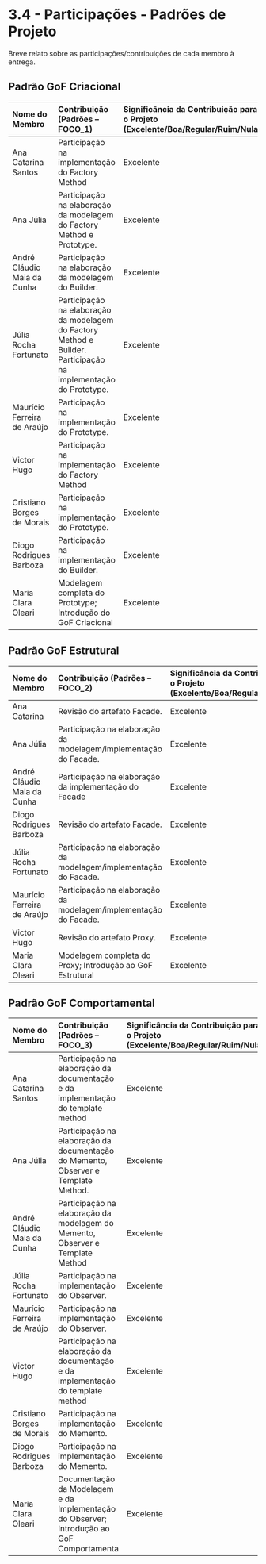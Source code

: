 # 3.4 - Participações - Padrões de Projeto

Breve relato sobre as participações/contribuições de cada membro à entrega.

## Padrão GoF Criacional

|Nome do Membro | Contribuição (Padrões – FOCO_1) | Significância da Contribuição para o Projeto (Excelente/Boa/Regular/Ruim/Nula) | Comprobatórios Claros (com link)
|:--------------------|:---------------------------------------------------------|:--------------------------------------------|:---------------------------------|
|Ana Catarina Santos | Participação na implementação do Factory Method | Excelente | [Commit 1.0](https://github.com/UnBArqDsw2025-1-Turma02/2025.1-T02-_G1_BrinCalango_Entrega_03/commit/4086d56550a7c760b869ba06dfd835e59c2ae117) |
| Ana Júlia         | Participação na elaboração da modelagem do Factory Method e Prototype.    | Excelente                                         | [Commit 1.1](https://github.com/UnBArqDsw2025-1-Turma02/2025.1-T02-_G1_BrinCalango_Entrega_03/commit/afa6f900c7df268c109be51a3e7971e908680ddd), [Commit 1.2](https://github.com/UnBArqDsw2025-1-Turma02/2025.1-T02-_G1_BrinCalango_Entrega_03/commit/8c27e9e66a1404e0664b4cf0ea93b82e572b6d0e). |
André Cláudio Maia da Cunha | Participação na elaboração da modelagem do Builder. | Excelente | [Commit 1.1](https://github.com/UnBArqDsw2025-1-Turma02/2025.1-T02-_G1_BrinCalango_Entrega_03/commit/640be50b4d53000609c93e142ce41ec11d218840) |
| Júlia Rocha Fortunato         | Participação na elaboração da modelagem do Factory Method e Builder. <br> Participação na implementação do Prototype.   | Excelente                                         | [Commit 1.1](https://github.com/UnBArqDsw2025-1-Turma02/2025.1-T02-_G1_BrinCalango_Entrega_03/commit/640be50b4d53000609c93e142ce41ec11d218840), [Commit 1.2](https://github.com/UnBArqDsw2025-1-Turma02/2025.1-T02-_G1_BrinCalango_Entrega_03/commit/afa6f900c7df268c109be51a3e7971e908680ddd), [Commit 1.3](https://github.com/UnBArqDsw2025-1-Turma02/2025.1-T02-_G1_BrinCalango_Entrega_03/commit/b4f7c9a1138b4e6d67c6876768234f0f1b7c9200) |
| Maurício Ferreira de Araújo         | Participação na implementação do Prototype.    | Excelente                                         | [Commit 1.1](https://github.com/UnBArqDsw2025-1-Turma02/2025.1-T02-_G1_BrinCalango_Entrega_03/commit/0bea0c2c69b3445cf4b28fe01e33ea71b9f8a967), [Commit 1.2](https://github.com/UnBArqDsw2025-1-Turma02/2025.1-T02-_G1_BrinCalango_Entrega_03/commit/b4f7c9a1138b4e6d67c6876768234f0f1b7c9200) |
|Victor Hugo | Participação na implementação do Factory Method | Excelente | [Commit 1.0](https://github.com/UnBArqDsw2025-1-Turma02/2025.1-T02-_G1_BrinCalango_Entrega_03/commit/4086d56550a7c760b869ba06dfd835e59c2ae117) |
| Cristiano Borges de Morais         | Participação na implementação do Prototype.    | Excelente                                         | [Commit 1.1](https://github.com/UnBArqDsw2025-1-Turma02/2025.1-T02-_G1_BrinCalango_Entrega_03/commit/0bea0c2c69b3445cf4b28fe01e33ea71b9f8a967), [Commit 1.2](https://github.com/UnBArqDsw2025-1-Turma02/2025.1-T02-_G1_BrinCalango_Entrega_03/commit/b4f7c9a1138b4e6d67c6876768234f0f1b7c9200) |
| Diogo Rodrigues Barboza        | Participação na implementação do Builder.    | Excelente                                         | [Commit 1.4](https://github.com/UnBArqDsw2025-1-Turma02/2025.1-T02-_G1_BrinCalango_Entrega_03/commit/91917dcaac6b3ce3989754812d91acb1b29f6321)|
| Maria Clara Oleari | Modelagem completa do Prototype; Introdução do GoF Criacional | Excelente | [Commit1-0](https://github.com/UnBArqDsw2025-1-Turma02/2025.1-T02-_G1_BrinCalango_Entrega_03/commit/8c27e9e66a1404e0664b4cf0ea93b82e572b6d0e); [Commit 1.1](https://github.com/UnBArqDsw2025-1-Turma02/2025.1-T02-_G1_BrinCalango_Entrega_03/commit/70fc3aa8235322a652a5422a80c7127cfe17214c). |


## Padrão GoF Estrutural
|Nome do Membro | Contribuição (Padrões – FOCO_2) | Significância da Contribuição para o Projeto (Excelente/Boa/Regular/Ruim/Nula) | Comprobatórios Claros (com link)
|:--------------------|:---------------------------------------------------------|:--------------------------------------------|:---------------------------------|
| Ana Catarina         | Revisão do artefato Facade.    | Excelente                                         | [Commit 1.1](https://github.com/UnBArqDsw2025-1-Turma02/2025.1-T02-_G1_BrinCalango_Entrega_03/commit/716a8548ddabc757c7d8f7f2a9bd7406fefceff1). |
| Ana Júlia         | Participação na elaboração da modelagem/implementação do Facade.    | Excelente                                         | [Commit 1.1](https://github.com/UnBArqDsw2025-1-Turma02/2025.1-T02-_G1_BrinCalango_Entrega_03/commit/00044fe45071085dec9ce6e32db73fd2a4ee8d4f), [Commit 1.2](https://github.com/UnBArqDsw2025-1-Turma02/2025.1-T02-_G1_BrinCalango_Entrega_03/commit/09081df3994d31efaba3b7648b751ec152e4bf99)|
André Cláudio Maia da Cunha | Participação na elaboração da implementação do Facade | Excelente | [Commit 1.1](https://github.com/UnBArqDsw2025-1-Turma02/2025.1-T02-_G1_BrinCalango_Entrega_03/commit/09081df3994d31efaba3b7648b751ec152e4bf99)
| Diogo Rodrigues Barboza   | Revisão do artefato Facade.    | Excelente                                         | [Commit 1.1](https://github.com/UnBArqDsw2025-1-Turma02/2025.1-T02-_G1_BrinCalango_Entrega_03/commit/7001c071b22805a2f0d1b1c8ba0042ab5163b2de). |
| Júlia Rocha Fortunato         | Participação na elaboração da modelagem/implementação do Facade.    | Excelente                                         | [Commit 1.1](https://github.com/UnBArqDsw2025-1-Turma02/2025.1-T02-_G1_BrinCalango_Entrega_03/commit/00044fe45071085dec9ce6e32db73fd2a4ee8d4f). |
| Maurício Ferreira de Araújo         | Participação na elaboração da modelagem/implementação do Facade.    | Excelente                                         | [Commit 1.1](https://github.com/UnBArqDsw2025-1-Turma02/2025.1-T02-_G1_BrinCalango_Entrega_03/commit/00044fe45071085dec9ce6e32db73fd2a4ee8d4f). |
| Victor Hugo         | Revisão do artefato Proxy.    | Excelente                                         | [Commit 1.1](https://github.com/UnBArqDsw2025-1-Turma02/2025.1-T02-_G1_BrinCalango_Entrega_03/commit/716a8548ddabc757c7d8f7f2a9bd7406fefceff1). |
| Maria Clara Oleari | Modelagem completa do Proxy; Introdução ao GoF Estrutural | Excelente | [Commit1-0](https://github.com/UnBArqDsw2025-1-Turma02/2025.1-T02-_G1_BrinCalango_Entrega_03/commit/c35b578d8c92e70d3772f47c6c39798c28ddfb90); [Commit 1.1](https://github.com/UnBArqDsw2025-1-Turma02/2025.1-T02-_G1_BrinCalango_Entrega_03/commit/70fc3aa8235322a652a5422a80c7127cfe17214c). |

## Padrão GoF Comportamental
|Nome do Membro | Contribuição (Padrões – FOCO_3) | Significância da Contribuição para o Projeto (Excelente/Boa/Regular/Ruim/Nula) | Comprobatórios Claros (com link)
|:--------------------|:---------------------------------------------------------|:--------------------------------------------|:---------------------------------|
| Ana Catarina Santos | Participação na elaboração da documentação e da implementação do template method | Excelente | [Commit 1.1](https://github.com/UnBArqDsw2025-1-Turma02/2025.1-T02-_G1_BrinCalango_Entrega_03/commit/bdba4dd79508e0933b24a5f774e3fe9b8efa3638),[Commit 1.2](https://github.com/UnBArqDsw2025-1-Turma02/2025.1-T02-_G1_BrinCalango_Entrega_03/commit/72d7122817b1339f56707da19ef0eb7a12e570d2). |
| Ana Júlia         | Participação na elaboração da documentação do Memento, Observer e Template Method.    | Excelente                                         | [Commit 1.1](https://github.com/UnBArqDsw2025-1-Turma02/2025.1-T02-_G1_BrinCalango_Entrega_03/commit/72d7122817b1339f56707da19ef0eb7a12e570d2),[Commit 1.2](https://github.com/UnBArqDsw2025-1-Turma02/2025.1-T02-_G1_BrinCalango_Entrega_03/commit/b0515ecd07d37cbc2d604ca7efa0a362ce29ece3). |
André Cláudio Maia da Cunha | Participação na elaboração da modelagem do Memento, Observer e Template Method | Excelente | [Commit 1.1](https://github.com/UnBArqDsw2025-1-Turma02/2025.1-T02-_G1_BrinCalango_Entrega_03/commit/72d7122817b1339f56707da19ef0eb7a12e570d2), [Commit 1.2](https://github.com/UnBArqDsw2025-1-Turma02/2025.1-T02-_G1_BrinCalango_Entrega_03/commit/b0515ecd07d37cbc2d604ca7efa0a362ce29ece3) |
| Júlia Rocha Fortunato         | Participação na implementação do Observer.  | Excelente                                         | [Commit 1.1](https://github.com/UnBArqDsw2025-1-Turma02/2025.1-T02-_G1_BrinCalango_Entrega_03/commit/0ef1e80f3727d2588cb92fd729f06d3348e97518),[Commit 1.2](https://github.com/UnBArqDsw2025-1-Turma02/2025.1-T02-_G1_BrinCalango_Entrega_03/commit/1c56a6207dacd49e15db38ae6d41167a5aa2f359). |
| Maurício Ferreira de Araújo         | Participação na implementação do Observer.  | Excelente                                         | [Commit 1.1](https://github.com/UnBArqDsw2025-1-Turma02/2025.1-T02-_G1_BrinCalango_Entrega_03/commit/0ef1e80f3727d2588cb92fd729f06d3348e97518),[Commit 1.2](https://github.com/UnBArqDsw2025-1-Turma02/2025.1-T02-_G1_BrinCalango_Entrega_03/commit/1c56a6207dacd49e15db38ae6d41\167a5aa2f359). |
| Victor Hugo | Participação na elaboração da documentação e da implementação do template method | Excelente | [Commit 1.1](https://github.com/UnBArqDsw2025-1-Turma02/2025.1-T02-_G1_BrinCalango_Entrega_03/commit/bdba4dd79508e0933b24a5f774e3fe9b8efa3638),[Commit 1.2](https://github.com/UnBArqDsw2025-1-Turma02/2025.1-T02-_G1_BrinCalango_Entrega_03/commit/72d7122817b1339f56707da19ef0eb7a12e570d2). |
| Cristiano Borges de Morais         | Participação na implementação do Memento.    | Excelente                                         | [Commit 1.3](https://github.com/UnBArqDsw2025-1-Turma02/2025.1-T02-_G1_BrinCalango_Entrega_03/commit/d448b0e265fc48ec5d35df9bc454c516cecb402f)|
| Diogo Rodrigues Barboza         | Participação na implementação do Memento.    | Excelente                                         | [Commit 1.3](https://github.com/UnBArqDsw2025-1-Turma02/2025.1-T02-_G1_BrinCalango_Entrega_03/commit/d448b0e265fc48ec5d35df9bc454c516cecb402f)|
| Maria Clara Oleari | Documentação da Modelagem e da Implementação do Observer; Introdução ao GoF Comportamenta | Excelente | [Commit 1.1](https://github.com/UnBArqDsw2025-1-Turma02/2025.1-T02-_G1_BrinCalango_Entrega_03/commit/1c56a6207dacd49e15db38ae6d41167a5aa2f359); [Commit 1.0](https://github.com/UnBArqDsw2025-1-Turma02/2025.1-T02-_G1_BrinCalango_Entrega_03/commit/c812fc12f8663d373cbc3099de28a5eec68182b4). |
